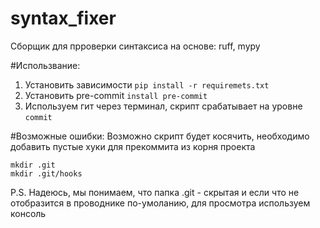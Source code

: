 # syntax_fixer
 
Сборщик для прроверки синтаксиса на основе: ruff, mypy

#Использвание: 
1. Установить зависимости `pip install -r requiremets.txt`
2. Установить pre-commit 
`install pre-commit`
3. Используем гит через терминал, скрипт срабатывает на уровне `commit`

#Возможные ошибки:
Возможно скрипт будет косячить, необходимо добавить пустые хуки для прекоммита из корня проекта
```
mkdir .git
mkdir .git/hooks
```
P.S. Надеюсь, мы понимаем, что папка .git - скрытая и если что не отобразится в проводнике по-умоланию, для просмотра используем консоль
